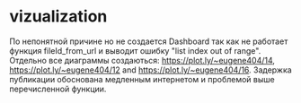 # vizualization
По непонятной причине но не создается Dashboard так как не работает функция fileId_from_url и выводит ошибку "list index out of range".
Отдельно все диаграммы создаються: https://plot.ly/~eugene404/14, https://plot.ly/~eugene404/12 and https://plot.ly/~eugene404/16.
Задержка публикации обоснована медленным интернетом и проблемой выше перечисленной функции.
